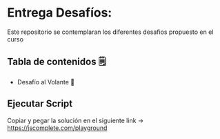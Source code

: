 # Entrega Desafíos: 

Este repositorio se contemplaran los diferentes desafios propuesto en el curso

## Tabla de contenidos :spiral_notepad:
- Desafío al Volante 🚗 


## Ejecutar Script

Copiar y pegar la solución en el siguiente link -> https://jscomplete.com/playground 
